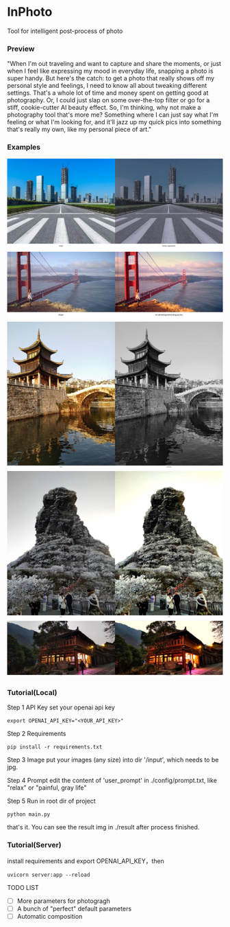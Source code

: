 # InPhoto
Tool for intelligent post-process of photo

### Preview
"When I'm out traveling and want to capture and share the moments, or just when I feel like expressing my mood in everyday life, snapping a photo is super handy. But here's the catch: to get a photo that really shows off my personal style and feelings, I need to know all about tweaking different settings. That's a whole lot of time and money spent on getting good at photography. Or, I could just slap on some over-the-top filter or go for a stiff, cookie-cutter AI beauty effect. So, I'm thinking, why not make a photography tool that's more me? Something where I can just say what I'm feeling or what I'm looking for, and it'll jazz up my quick pics into something that's really my own, like my personal piece of art."

### Examples
![Painful,hopeless life](examples/result_test_img_1.jpg)
![an interesting and exciting journey](examples/result_test_img_2.jpg)
![Old picture](examples/result_test_img_4.jpg)
![Bright](examples/result_test_img_5.jpg)
![bright, sunny, a good dayoff](examples/result_test_img_6.jpg)

### Tutorial(Local)

Step 1 API Key
set your openai api key
```
export OPENAI_API_KEY="<YOUR_API_KEY>"
```

Step 2 Requirements
```
pip install -r requirements.txt
```

Step 3 Image
put your images (any size) into dir '/input', which needs to be jpg.

Step 4 Prompt
edit the content of 'user_prompt' in ./config/prompt.txt,
like "relax" or "painful, gray life" 

Step 5 Run
in root dir of project
```
python main.py
```
that's it. You can see the result img in ./result after process finished.

### Tutorial(Server)

install requirements and export OPENAI_API_KEY，then
```
uvicorn server:app --reload
```

TODO LIST 
- [ ] More parameters for photogragh
- [ ] A bunch of "perfect" default parameters
- [ ] Automatic composition